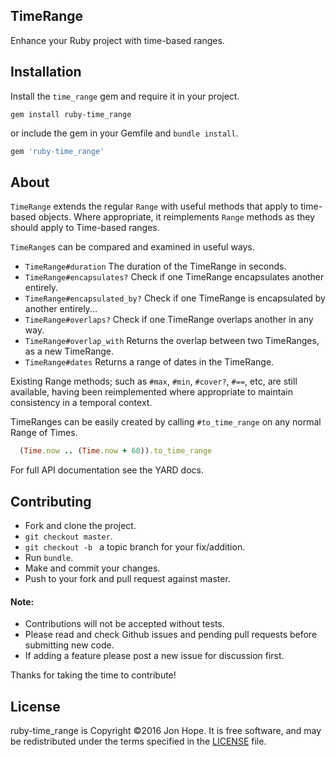 ## TimeRange

Enhance your Ruby project with time-based ranges.

## Installation

Install the `time_range` gem and require it in your project.

```shell
gem install ruby-time_range
```

or include the gem in your Gemfile and `bundle install`.

```ruby
gem 'ruby-time_range'
```

## About

`TimeRange` extends the regular `Range` with useful methods that apply to time-based objects. Where appropriate, it reimplements `Range` methods as they should apply to Time-based ranges.

`TimeRange`s can be compared and examined in useful ways.

- `TimeRange#duration` The duration of the TimeRange in seconds.
- `TimeRange#encapsulates?` Check if one TimeRange encapsulates another entirely.
- `TimeRange#encapsulated_by?` Check if one TimeRange is encapsulated by another entirely...
- `TimeRange#overlaps?` Check if one TimeRange overlaps another in any way.
- `TimeRange#overlap_with` Returns the overlap between two TimeRanges, as a new TimeRange.
- `TimeRange#dates` Returns a range of dates in the TimeRange.

Existing Range methods; such as `#max`, `#min`, `#cover?`, `#==`, etc, are still available, having been reimplemented where appropriate to maintain consistency in a temporal context.

TimeRanges can be easily created by calling `#to_time_range` on any normal Range of Times.

```ruby
  (Time.now .. (Time.now + 60)).to_time_range
```

For full API documentation see the YARD docs.

## Contributing
- Fork and clone the project.
- `git checkout master`.
- `git checkout -b ` a topic branch for your fix/addition.
- Run `bundle`.
- Make and commit your changes.
- Push to your fork and pull request against master.

#### Note:
- Contributions will not be accepted without tests.
- Please read and check Github issues and pending pull requests before submitting new code.
- If adding a feature please post a new issue for discussion first.

Thanks for taking the time to contribute!

## License

ruby-time_range is Copyright ©2016 Jon Hope. It is free software, and may be redistributed under the terms specified in the [LICENSE](https://github.com/jonmidhir/ruby-time_range/blob/master/LICENSE) file.
